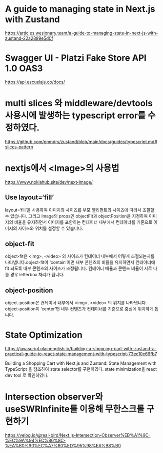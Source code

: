 # A guide to managing state in Next.js with Zustand

https://articles.wesionary.team/a-guide-to-managing-state-in-next-js-with-zustand-22a2899e5d0f

# Swagger UI - Platzi Fake Store API 1.0 OAS3

https://api.escuelajs.co/docs/

# multi slices 와 middleware/devtools 사용시에 발생하는 typescript error를 수정하였다.

https://github.com/pmndrs/zustand/blob/main/docs/guides/typescript.md#slices-pattern

# nextjs에서 <Image\>의 사용법

https://www.nokiahub.site/dev/next-image/

## Use layout=‘fill’

layout=‘fill’을 사용하여 이미지의 사이즈를 부모 엘리먼트의 사이즈에 따라서 조절할 수 있습니다.
그리고 Image의 props인 objectFit과 objectPosition을 지정하여 이미지의 비율을 유지하면서 이미지를 포함하는 컨테이너 내부에서 컨테이너를 기준으로 이미지의 사이즈와 위치를 설정할 수 있습니다.

## object-fit

object-fit은 <img\>, <video\> 의 사이즈가 컨테이너 내부에서 어떻게 조절되는지를 나타냅니다.object-fit이 ‘contain’이면 내부 콘텐츠의 비율을 유지하면서 컨테이너에 fit 되도록 내부 콘텐츠의 사이즈가 조정됩니다. 컨테이너 배율과 콘텐츠 비율이 서로 다를 경우 letterbox 처리가 됩니다.

## object-position

object-position은 컨테이너 내부에서 <img\>, <video\> 의 위치를 나타냅니다.
object-position이 ‘center’면 내부 컨텐츠가 컨테이너를 기준으로 중심에 위치하게 됩니다.

# State Optimization

https://javascript.plainenglish.io/building-a-shopping-cart-with-zustand-a-practical-guide-to-react-state-management-with-typescript-73ec10c66fb7

Building a Shopping Cart with Next.js and Zustand: State Management with TypeScript
을 참조하여 state selector를 구현하였다. state minimization을 react dev tool 로 확인하였다.

# Intersection observer와 useSWRInfinite를 이용해 무한스크롤 구현하기

https://velog.io/@real-bird/Next.js-Intersection-Observer%EB%A1%9C-%EC%9A%94%EC%86%8C-%EA%B0%90%EC%A7%80%ED%95%98%EA%B8%B0

